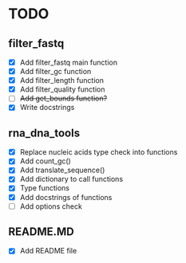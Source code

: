 # TODO

## filter_fastq

- [x] Add filter_fastq main function
- [X] Add filter_gc function
- [x] Add filter_length function
- [X] Add filter_quality function
- [ ] ~~Add get_bounds function?~~
- [x] Write docstrings

## rna_dna_tools

- [x] Replace nucleic acids type check into functions
- [x] Add count_gc()
- [x] Add translate_sequence()
- [x] Add dictionary to call functions
- [x] Type functions
- [x] Add docstrings of functions
- [ ] Add options check
  
## README.MD

- [x] Add README file
